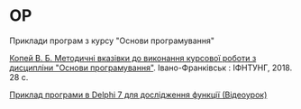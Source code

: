 # OP
Приклади програм з курсу "Основи програмування"

[Копей В. Б. Методичні вказівки до виконання курсової роботи з дисципліни "Основи програмування"](https://github.com/vkopey/OP/blob/main/%D0%9E%D1%81%D0%BD%D0%BE%D0%B2%D0%B8%20%D0%BF%D1%80%D0%BE%D0%B3%D1%80%D0%B0%D0%BC%D1%83%D0%B2%D0%B0%D0%BD%D0%BD%D1%8F%20%D0%9A%D0%A0.pdf). Івано-Франківськ : ІФНТУНГ, 2018. 28 с.

[Приклад програми в Delphi 7 для дослідження функції (Відеоурок)](https://youtu.be/sUjXbHPMjIk)

